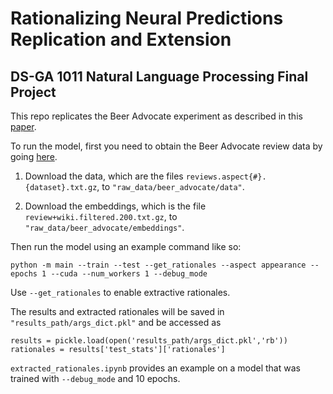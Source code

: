 # Rationalizing Neural Predictions Replication and Extension
## DS-GA 1011 Natural Language Processing Final Project

This repo replicates the Beer Advocate experiment as described in this [paper](https://people.csail.mit.edu/taolei/papers/emnlp16_rationale.pdf).

To run the model, first you need to obtain the Beer Advocate review data by going [here](http://people.csail.mit.edu/taolei/beer/).

1. Download the data, which are the files `reviews.aspect{#}.{dataset}.txt.gz`, to `"raw_data/beer_advocate/data"`.

2. Download the embeddings, which is the file `review+wiki.filtered.200.txt.gz`, to `"raw_data/beer_advocate/embeddings"`.

Then run the model using an example command like so:
```
python -m main --train --test --get_rationales --aspect appearance --epochs 1 --cuda --num_workers 1 --debug_mode
```

Use `--get_rationales` to enable extractive rationales.

The results and extracted rationales will be saved in `"results_path/args_dict.pkl"` and be accessed as

```
results = pickle.load(open('results_path/args_dict.pkl','rb'))
rationales = results['test_stats']['rationales']
```

`extracted_rationales.ipynb` provides an example on a model that was trained with `--debug_mode` and 10 epochs.
